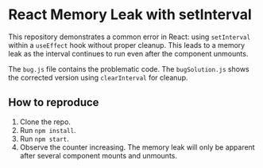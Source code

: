 # React Memory Leak with setInterval

This repository demonstrates a common error in React: using `setInterval` within a `useEffect` hook without proper cleanup.  This leads to a memory leak as the interval continues to run even after the component unmounts.

The `bug.js` file contains the problematic code. The `bugSolution.js` shows the corrected version using `clearInterval` for cleanup.

## How to reproduce

1. Clone the repo.
2. Run `npm install`.
3. Run `npm start`.
4. Observe the counter increasing.  The memory leak will only be apparent after several component mounts and unmounts.